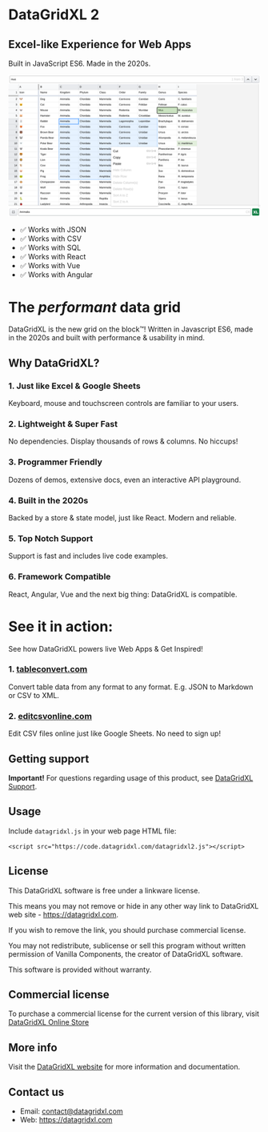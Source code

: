 # DataGridXL 2

## Excel-like Experience for Web Apps

Built in JavaScript ES6. Made in the 2020s.

![DataGridXL Screenshot](https://github.com/DataGridXL/DataGridXL2/blob/master/images/datagridxl2-javascript-spreadsheet.png?raw=true)

* ✅ Works with JSON
* ✅ Works with CSV
* ✅ Works with SQL
* ✅ Works with React
* ✅ Works with Vue
* ✅ Works with Angular

# The *performant* data grid
DataGridXL is the new grid on the block™! Written in Javascript ES6, made in the 2020s and built with performance & usability in mind.

## Why DataGridXL?

### 1. Just like Excel & Google Sheets
Keyboard, mouse and touchscreen controls are familiar to your users.

### 2. Lightweight & Super Fast
No dependencies. Display thousands of rows & columns. No hiccups!

### 3. Programmer Friendly
Dozens of demos, extensive docs, even an interactive API playground.

### 4. Built in the 2020s
Backed by a store & state model, just like React. Modern and reliable.

### 5. Top Notch Support
Support is fast and includes live code examples.

### 6. Framework Compatible
React, Angular, Vue and the next big thing: DataGridXL is compatible.

# See it in action:
See how DataGridXL powers live Web Apps & Get Inspired!

### 1. [tableconvert.com](https://tableconvert.com)

Convert table data from any format to any format. E.g. JSON to Markdown or CSV to XML.

### 2. [editcsvonline.com](https://editcsvonline.com)

Edit CSV files online just like Google Sheets. No need to sign up!


## Getting support



**Important!** For questions regarding usage of this product, see [DataGridXL Support](https://datagridxl.com/support).

## Usage

Include `datagridxl.js` in your web page HTML file:

```
<script src="https://code.datagridxl.com/datagridxl2.js"></script>
```

## License

This DataGridXL software is free under a linkware license.

This means you may not remove or hide in any other way link to DataGridXL
web site - https://datagridxl.com.

If you wish to remove the link, you should purchase commercial license.

You may not redistribute, sublicense or sell this program without written
permission of Vanilla Components, the creator of DataGridXL software.

This software is provided without warranty.

## Commercial license

To purchase a commercial license for the current version of this library, visit
[DataGridXL Online Store](https://datagridxl.com/buy)

## More info

Visit the [DataGridXL website](https://datagridxl.com) for more information and 
documentation.

## Contact us

* Email: contact@datagridxl.com
* Web: https://datagridxl.com
